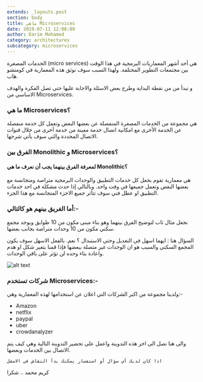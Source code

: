 ```yaml
---
extends: _layouts.post
section: body
title: ماهي Microservices
date: 2019-07-11 12:08:09
author: Karim Mohamed
category: architectures
subcategory: microservices
---
```

الخدمات المصغرة (micro services) هي أحد أشهر المعماريات البرمجية في هذا الوقت بين مجتمعات التطوير المختلفة. ولهذا السبب سوف نوثق هذه المعمارية في كومتشو هاب.

و نبدأ من من نقطة البداية وطرح بعض الاسئلة والاجابة عليها حتى تصل الفكرة والهدف الاساسي من Microservices.

### ما هي Microservices؟
هي مجموعة من الخدمات المصغرة المنفصلة عن بعضها البعض وتعمل كل خدمة منفصلة عن الخدمة الأخرى مع امكانية اتصال خدمة معينة من خدمة أخرى من خلال قنوات الاتصال المحددة والتي سوف يأتي شرحها.

### الفرق بين Monolithic و Microservices؟
#### لمعرفة الفرق بينهما يجب أن نعرف ما هي Monolithic؟
هي معمارية تقوم بجعل كل خدمات التطبيق والوحدات البرمجية متراصة ومتجانسة مع بعضها البعض وتعمل جميعها في وقت واحد. وبالتالي إذا حدث مشكلة في احد خدمات التطبيق او عطل فني سوف تتأثر جميع الاجزء المتجانسة مع هذا الجزء.

### أما الفريق بينهم هو كالتالي:-
نجعل مثال ثاب لتوضيح الفرق بينهما وهو بناء مبنى مكون من 10 طوابق ويوجد مجمع سكني مكون من 10 وحدات متراصة بجانب بعضها.

السؤال هنا : ايهما اسهل في التعديل وحتي الاستبدال ؟ نعم. بالفعل الاسهل سوف يكون المجمع السكني والسبب هو ان الوحدات غير متصلة ببعضها فإذا قمنا بتغير شكل او هدم واعادة بناء وحده لن تؤثر على باقي الوحدات.

![alt text](https://s3-eu-west-1.amazonaws.com/img3.n-ix.com/wp-content/uploads/2018/10/03100433/Microservices-vs-Monolith.jpg)

### شركات تستخدم Microservices:-
ولدينا مجموعة من اكبر الشركات التي اعلان عن استخدامها لهذه المعمارية وهي:-
- Amazon
- netflix
- paypal
- uber
- crowdanalyzer

والى هنا نصل الى اخر هذه التدوينة واعمل على تحضير التدوينة التالية وهي كيف يتم الاتصال بين الخدمات وبعضها.

`اذا كان لديك أي سؤال أو استفسار يمكنك بدأ النقاش في الاسفل`

كريم محمد .. شكرا